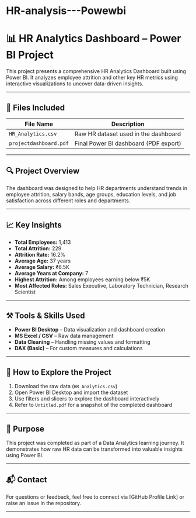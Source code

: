 # HR-analysis---Powewbi
# 📊 HR Analytics Dashboard – Power BI Project

This project presents a comprehensive HR Analytics Dashboard built using Power BI. It analyzes employee attrition and other key HR metrics using interactive visualizations to uncover data-driven insights.

---

## 📁 Files Included

| File Name         | Description                          |
|------------------|--------------------------------------|
| `HR_Analytics.csv` | Raw HR dataset used in the dashboard |
| `projectdashboard.pdf`     | Final Power BI dashboard (PDF export) |

---

## 🔍 Project Overview

The dashboard was designed to help HR departments understand trends in employee attrition, salary bands, age groups, education levels, and job satisfaction across different roles and departments.

---

## 📈 Key Insights

- **Total Employees:** 1,413  
- **Total Attrition:** 229  
- **Attrition Rate:** 16.2%  
- **Average Age:** 37 years  
- **Average Salary:** ₹6.5K  
- **Average Years at Company:** 7  
- **Highest Attrition:** Among employees earning below ₹5K  
- **Most Affected Roles:** Sales Executive, Laboratory Technician, Research Scientist

---

## ⚒️ Tools & Skills Used

- **Power BI Desktop** – Data visualization and dashboard creation  
- **MS Excel / CSV** – Raw data management  
- **Data Cleaning** – Handling missing values and formatting  
- **DAX (Basic)** – For custom measures and calculations  

---

## 🧭 How to Explore the Project

1. Download the raw data (`HR_Analytics.csv`)
2. Open Power BI Desktop and import the dataset
3. Use filters and slicers to explore the dashboard interactively
4. Refer to `Untitled.pdf` for a snapshot of the completed dashboard

---

## 📌 Purpose

This project was completed as part of a Data Analytics learning journey. It demonstrates how raw HR data can be transformed into valuable insights using Power BI.

---

## 📬 Contact

For questions or feedback, feel free to connect via [GitHub Profile Link] or raise an issue in the repository.

---

